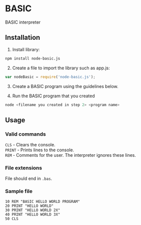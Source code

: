 # BASIC

BASIC interpreter

## Installation

1. Install library:

  ```bash
  npm install node-basic.js
  ```

2. Create a file to import the library such as app.js:

  ```javascript
  var nodeBasic = require('node-basic.js');
  ```

3. Create a BASIC program using the guidelines below.

4. Run the BASIC program that you created

  ```bash
  node <filename you created in step 2> <program name>
  ```

## Usage

### Valid commands

`CLS` - Clears the console.  
`PRINT` - Prints lines to the console.  
`REM` - Comments for the user. The interpreter ignores these lines.

### File extensions

File should end in `.bas`.

### Sample file

```bas
10 REM "BASIC HELLO WORLD PROGRAM"
20 PRINT "HELLO WORLD"
30 PRINT "HELLO WORLD 2X"
40 PRINT "HELLO WORLD 3X"
50 CLS
```
